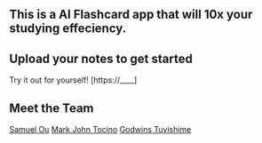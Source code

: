 ## This is a AI Flashcard app that will 10x your studying effeciency.

## Upload your notes to get started
Try it out for yourself! [https://____]

## Meet the Team
[Samuel Ou](https://samuel-ou.com/)
[Mark John Tocino](https://marktocinoportolio.vercel.app/)
[Godwins Tuyishime](https://godwins.site/)

